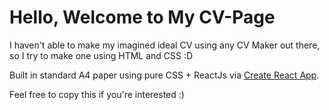 # Hello, Welcome to My CV-Page

I haven't able to make my imagined ideal CV using any CV Maker out there, so I try to make one using HTML and CSS :D

Built in standard A4 paper using pure CSS + ReactJs via [Create React App](https://github.com/facebook/create-react-app).

Feel free to copy this if you're interested :)
